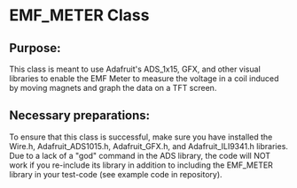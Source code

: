 # EMF_METER Class

## Purpose:
This class is meant to use Adafruit's ADS_1x15, GFX, and other visual libraries to enable the EMF Meter to measure the voltage in a coil induced by moving magnets and graph the data on a TFT screen.

## Necessary preparations:
To ensure that this class is successful, make sure you have installed the Wire.h, Adafruit_ADS1015.h, Adafruit_GFX.h, and Adafruit_ILI9341.h libraries.
Due to a lack of a "god" command in the ADS library, the code will NOT work if you re-include its library in addition to including the EMF_METER library in your test-code (see example code in repository).
